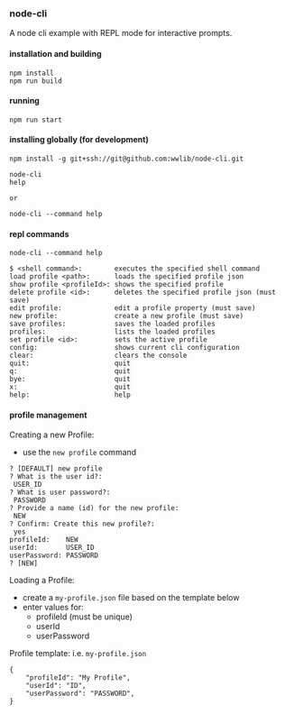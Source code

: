 ### node-cli

A node cli example with REPL mode for interactive prompts.

#### installation and building

```
npm install
npm run build
```

#### running

`npm run start`

#### installing globally (for development)
```
npm install -g git+ssh://git@github.com:wwlib/node-cli.git

node-cli
help

or

node-cli --command help

```

#### repl commands

`node-cli --command help`

```
$ <shell command>:        executes the specified shell command
load profile <path>:      loads the specified profile json
show profile <profileId>: shows the specified profile
delete profile <id>:      deletes the specified profile json (must save)
edit profile:             edit a profile property (must save)
new profile:              create a new profile (must save)
save profiles:            saves the loaded profiles
profiles:                 lists the loaded profiles
set profile <id>:         sets the active profile
config:                   shows current cli configuration
clear:                    clears the console
quit:                     quit
q:                        quit
bye:                      quit
x:                        quit
help:                     help
```


#### profile management
Creating a new Profile:
- use the `new profile` command
```
? [DEFAULT] new profile
? What is the user id?:
 USER_ID
? What is user password?:
 PASSWORD
? Provide a name (id) for the new profile:
 NEW
? Confirm: Create this new profile?:
 yes
profileId:    NEW
userId:       USER_ID
userPassword: PASSWORD
? [NEW] 
```

Loading a Profile:
- create a `my-profile.json` file based on the template below
- enter values for:
  - profileId (must be  unique)
  - userId
  - userPassword


Profile template: i.e. `my-profile.json`
```
{
    "profileId": "My Profile",
    "userId": "ID",
    "userPassword": "PASSWORD",
}
```